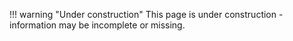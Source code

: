 !!! warning "Under construction"
	This page is under construction - information may be incomplete or missing.